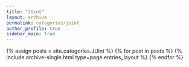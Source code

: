 ```yaml
---
title: "JUint"
layout: archive
permalink: categories/juint
author_profile: true
sidebar_main: true
---
```


{% assign posts = site.categories.JUint %}
{% for post in posts %} {% include archive-single.html type=page.entries_layout %} {% endfor %}
